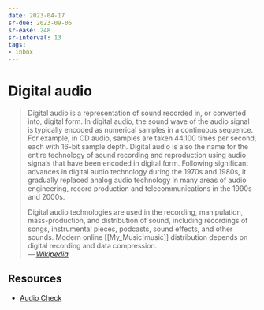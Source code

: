 ```yaml
---
date: 2023-04-17
sr-due: 2023-09-06
sr-ease: 248
sr-interval: 13
tags:
- inbox
---
```


# Digital audio

> Digital audio is a representation of sound recorded in, or converted into,
> digital form. In digital audio, the sound wave of the audio signal is
> typically encoded as numerical samples in a continuous sequence. For example,
> in CD audio, samples are taken 44,100 times per second, each with 16-bit
> sample depth. Digital audio is also the name for the entire technology of
> sound recording and reproduction using audio signals that have been encoded in
> digital form. Following significant advances in digital audio technology
> during the 1970s and 1980s, it gradually replaced analog audio technology in
> many areas of audio engineering, record production and telecommunications in
> the 1990s and 2000s.
>
> Digital audio technologies are used in the recording, manipulation,
> mass-production, and distribution of sound, including recordings of songs,
> instrumental pieces, podcasts, sound effects, and other sounds. Modern online
> [[My_Music|music]] distribution depends on digital recording and data
> compression.\
> — <cite>[Wikipedia](https://en.wikipedia.org/wiki/Digital_audio)</cite>

## Resources

- [Audio Check](https://www.audiocheck.net/audiofrequencysignalgenerator_sinetone.php)
